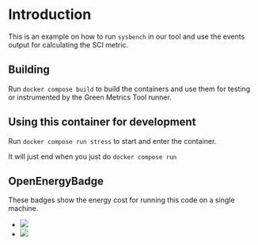 # Introduction

This is an example on how to run `sysbench` in our tool and use the events output for calculating the SCI metric.

## Building

Run `docker compose build` to build the containers and use them for testing or
instrumented by the Green Metrics Tool runner.

## Using this container for development

Run `docker compose run stress` to start and enter the container.

It will just end when you just do `docker compose run`

## OpenEnergyBadge
These badges show the energy cost for running this code on a single machine.

- <a href="https://metrics.green-coding.berlin/stats.html?id=433595cc-e397-4a0e-bc74-7ca832dd318a"><img src="https://api.green-coding.berlin/v1/badge/single/433595cc-e397-4a0e-bc74-7ca832dd318a?metric=ml-estimated"></a>
- <a href="https://metrics.green-coding.berlin/stats.html?id=433595cc-e397-4a0e-bc74-7ca832dd318a"><img src="https://api.green-coding.berlin/v1/badge/single/433595cc-e397-4a0e-bc74-7ca832dd318a?metric=RAPL"></a>
